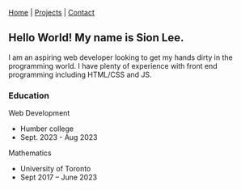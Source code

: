 [Home](./index.markdown) | [Projects](./projects.markdown) | [Contact](./contact.markdown)

## Hello World! My name is Sion Lee.

I am an aspiring web developer looking to get my hands dirty in the programming world. I have plenty of experience with front end programming including HTML/CSS and JS. 

### Education

Web Development
  - Humber college
  - Sept. 2023 - Aug 2023

Mathematics
  - University of Toronto
  - Sept 2017 – June 2023


